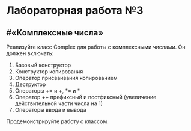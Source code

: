 Лабораторная работа №3
======================
#«Комплексные числа»
---------------------

Реализуйте класс Complex для работы с комплексными числами. Он должен включать:

1.	Базовый конструктор
2.	Конструктор копирования
3.	Оператор присваивания копированием
4.	Деструктор
5.	Операторы += и +, *= и *
6.	Оператор ++ префиксный и постфиксный (увеличение действительной части числа на 1)
7.	Операторы ввода и вывода

Продемонстрируйте работу с классом.
